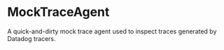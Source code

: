 # MockTraceAgent

A quick-and-dirty mock trace agent used to inspect traces generated by Datadog tracers.

